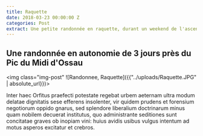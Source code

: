 ```yaml
---
title: Raquette
date: 2018-03-23 00:00:00 Z
categories: Post
extract: Une petite randonnée en raquette, durant un weekend de l'ascension avec bivouac en cabane de berger et beaucoup de neige...
---
```


<h2>Une randonnée en autonomie de 3 jours près du Pic du Midi d'Ossau</h2>

<img class="img-post" ![Randonnee, Raquette]({{"../uploads/Raquette.JPG" | absolute_url}})>
<br>

<p>Inter haec Orfitus praefecti potestate regebat urbem aeternam ultra modum delatae dignitatis sese efferens insolenter, vir quidem prudens et forensium negotiorum oppido gnarus, sed splendore liberalium doctrinarum minus quam nobilem decuerat institutus, quo administrante seditiones sunt concitatae graves ob inopiam vini: huius avidis usibus vulgus intentum ad motus asperos excitatur et crebros.</p>
